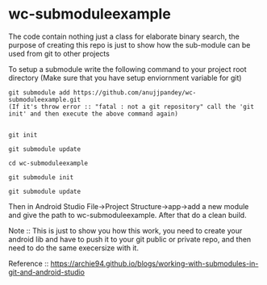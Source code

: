 # wc-submoduleexample
The code contain nothing just a class for elaborate binary search, the purpose of creating this repo is just to show how the sub-module can be used from git to other projects


To setup a submodule write the following command to your project root directory (Make sure that you have setup enviornment variable for git)

    
    git submodule add https://github.com/anujjpandey/wc-submoduleexample.git
    (If it's throw error :: "fatal : not a git repository" call the 'git init' and then execute the above command again)
    
    
    git init
    
    git submodule update
    
    cd wc-submoduleexample
    
    git submodule init
    
    git submodule update
    
Then in Android Studio File->Project Structure->app->add a new module and give the path to wc-submoduleexample. After that do a clean build.

Note :: This is just to show you how this work, you need to create your android lib and have to push it to your git public or private repo, and then need to do the same execersize with it.

Reference :: https://archie94.github.io/blogs/working-with-submodules-in-git-and-android-studio
